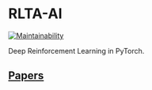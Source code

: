 # RLTA-AI
[![Maintainability](https://api.codeclimate.com/v1/badges/aa5c474a7e1782e9e286/maintainability)](https://codeclimate.com/github/TusharGupta01/RLTA-AI/maintainability)

Deep Reinforcement Learning in PyTorch.

## [Papers](https://github.com/TusharGupta01/RLTA-AI/blob/master/RL-PAPERS.md)
